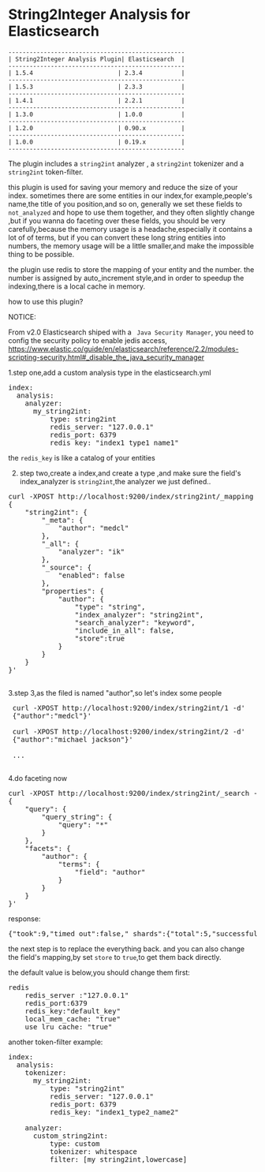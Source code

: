 String2Integer Analysis for Elasticsearch
==================================




    --------------------------------------------------
    | String2Integer Analysis Plugin| Elasticsearch  |
    --------------------------------------------------
    | 1.5.4                        | 2.3.4           |
    --------------------------------------------------
    | 1.5.3                        | 2.3.3           |
    --------------------------------------------------
    | 1.4.1                        | 2.2.1           |
    --------------------------------------------------
    | 1.3.0                        | 1.0.0           |
    --------------------------------------------------
    | 1.2.0                        | 0.90.x          |
    --------------------------------------------------
    | 1.0.0                        | 0.19.x          |
    --------------------------------------------------

The plugin includes a `string2int` analyzer , a `string2int` tokenizer  and a `string2int` token-filter.

this plugin is used for saving your memory and reduce the size of your index.
sometimes there are some entities in our index,for example,people's name,the title of you position,and so on,
generally we set these fields to `not_analyzed` and hope to use them together,
and they often slightly change ,but if you wanna do faceting over these fields,
you should be very carefully,because the memory usage is a headache,especially it contains a lot of of terms,
but if you can convert these long string entities into numbers,
the memory usage will be a little smaller,and make the impossible thing  to be possible.

the plugin use redis to store the mapping of your entity and the number.
the number is assigned by auto_increment style,and in order to speedup the indexing,there is a local cache in memory.


how to use this plugin?

NOTICE:

From v2.0 Elasticsearch shiped with a ` Java Security Manager`, you need to config the security policy to enable jedis access,
https://www.elastic.co/guide/en/elasticsearch/reference/2.2/modules-scripting-security.html#_disable_the_java_security_manager

1.step one,add a custom analysis type in the elasticsearch.yml

<pre>
index:
  analysis:
    analyzer:
      my_string2int:
          type: string2int
          redis_server: "127.0.0.1"
          redis_port: 6379
          redis_key: "index1_type1_name1"
</pre>

the `redis_key` is like a catalog of your entities

2. step two,create a index,and create a type ,and make sure the field's index_analyzer is `string2int`,the analyzer we just defined..

<pre>
curl -XPOST http://localhost:9200/index/string2int/_mapping -d'
{
    "string2int": {
        "_meta": {
            "author": "medcl"
        },
        "_all": {
            "analyzer": "ik"
        },
        "_source": {
            "enabled": false
        },
        "properties": {
            "author": {
                "type": "string",
                "index_analyzer": "string2int",
                "search_analyzer": "keyword",
                "include_in_all": false,
                "store":true
            }
        }
    }
}'

</pre>

3.step 3,as the filed is named "author",so let's index some people

<pre>
 curl -XPOST http://localhost:9200/index/string2int/1 -d'
 {"author":"medcl"}'

 curl -XPOST http://localhost:9200/index/string2int/2 -d'
 {"author":"michael jackson"}'

 ...

</pre>

4.do faceting now

<pre>
curl -XPOST http://localhost:9200/index/string2int/_search -d'
{
    "query": {
        "query_string": {
            "query": "*"
        }
    },
    "facets": {
        "author": {
            "terms": {
                "field": "author"
            }
        }
    }
}'
</pre>
 response:
<pre>
{"took":9,"timed_out":false,"_shards":{"total":5,"successful":5,"failed":0},"hits":{"total":3,"max_score":1.0,"hits":[{"_index":"index","_type":"string2int","_id":"1","_score":1.0},{"_index":"index","_type":"string2int","_id":"2","_score":1.0},{"_index":"index","_type":"string2int","_id":"3","_score":1.0}]},"facets":{"author":{"_type":"terms","missing":0,"total":3,"other":0,"terms":[{"term":"6","count":2},{"term":"7","count":1}]}}}
</pre>

the next step is to replace the everything back.
and you can also change the field's mapping,by set `store` to `true`,to get them back directly.


the default value is below,you should change them first:
<pre>
redis
    redis_server :"127.0.0.1"
    redis_port:6379
    redis_key:"default_key"
    local_mem_cache: "true"
    use_lru_cache: "true"
</pre>

another token-filter example:
<pre>
index:
  analysis:
    tokenizer:
      my_string2int:
          type: "string2int"
          redis_server: "127.0.0.1"
          redis_port: 6379
          redis_key: "index1_type2_name2"

    analyzer:
      custom_string2int:
          type: custom
          tokenizer: whitespace
          filter: [my_string2int,lowercase]
</pre>
